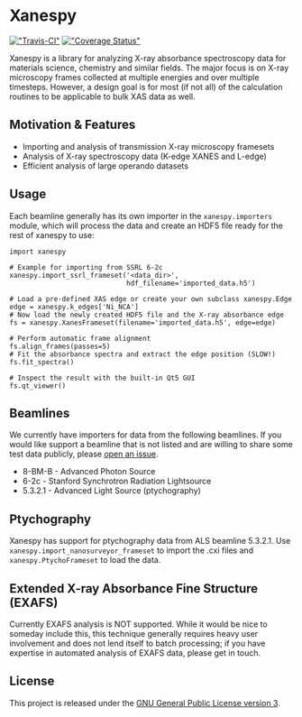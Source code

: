 Xanespy
=======

[!["Travis-CI"](https://travis-ci.org/m3wolf/xanespy.svg?branch=master "Travis-CI")](https://travis-ci.org/m3wolf/xanespy/ "Travis-CI")
[!["Coverage Status"](https://coveralls.io/repos/github/m3wolf/xanespy/badge.svg?branch=master "Coverage status")](https://coveralls.io/github/m3wolf/xanespy?branch=master "Coverage status")

Xanespy is a library for analyzing X-ray absorbance spectroscopy data
for materials science, chemistry and similar fields. The major focus
is on X-ray microscopy frames collected at multiple energies and over
multiple timesteps. However, a design goal is for most (if not all) of
the calculation routines to be applicable to bulk XAS data as well.

Motivation & Features
---------------------

- Importing and analysis of transmission X-ray microscopy framesets
- Analysis of X-ray spectroscopy data (K-edge XANES and L-edge)
- Efficient analysis of large operando datasets

Usage
-----

Each beamline generally has its own importer in the
`xanespy.importers` module, which will process the data and create an
HDF5 file ready for the rest of xanespy to use:

    import xanespy
    
    # Example for importing from SSRL 6-2c
    xanespy.import_ssrl_frameset('<data_dir>',
                                 hdf_filename='imported_data.h5')
    
    # Load a pre-defined XAS edge or create your own subclass xanespy.Edge
    edge = xanespy.k_edges['Ni_NCA']
    # Now load the newly created HDF5 file and the X-ray absorbance edge
    fs = xanespy.XanesFrameset(filename='imported_data.h5', edge=edge)
    
    # Perform automatic frame alignment
    fs.align_frames(passes=5)
    # Fit the absorbance spectra and extract the edge position (SLOW!)
    fs.fit_spectra()
    
    # Inspect the result with the built-in Qt5 GUI
    fs.qt_viewer()

Beamlines
---------

We currently have importers for data from the following beamlines. If
you would like support a beamline that is not listed and are willing
to share some test data publicly, please [open an
issue](https://github.com/m3wolf/xanespy/issues "Xanespy issue
tracker").

- 8-BM-B - Advanced Photon Source
- 6-2c - Stanford Synchrotron Radiation Lightsource
- 5.3.2.1 - Advanced Light Source (ptychography)

Ptychography
------------

Xanespy has support for ptychography data from ALS beamline
5.3.2.1. Use `xanespy.import_nanosurveyor_frameset` to import the .cxi
files and `xanespy.PtychoFrameset` to load the data.

Extended X-ray Absorbance Fine Structure (EXAFS)
------------------------------------------------

Currently EXAFS analysis is NOT supported. While it would be nice to
someday include this, this technique generally requires heavy user
involvement and does not lend itself to batch processing; if you have
expertise in automated analysis of EXAFS data, please get in touch.

License
-------

This project is released under the [GNU General Public License version 3](https://www.gnu.org/licenses/gpl-3.0.en.html "GPLv3 information").
